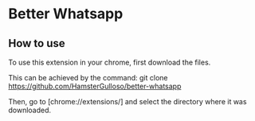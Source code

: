 # Better Whatsapp

## How to use

To use this extension in your chrome, first download the files.

This can be achieved by the command:
    git clone https://github.com/HamsterGulloso/better-whatsapp

Then, go to [chrome://extensions/] and select the directory where it was downloaded.